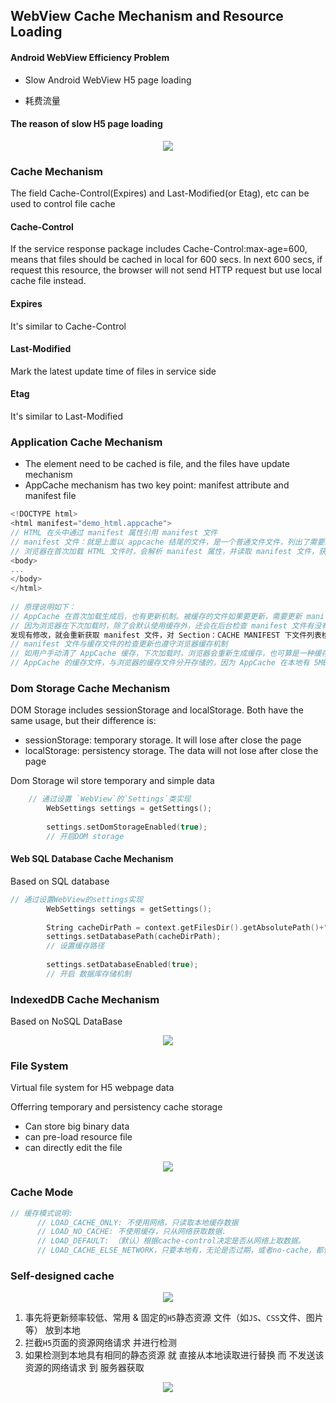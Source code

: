 ## WebView Cache Mechanism and Resource Loading 

#### Android WebView Efficiency Problem

- Slow Android WebView H5 page loading

- 耗费流量 

  

#### The reason of slow H5 page loading

<center>
  <img src = "https://upload-images.jianshu.io/upload_images/944365-def9d2485233ff9f.png?imageMogr2/auto-orient/strip%7CimageView2/2/w/700"/>
</center>

### Cache Mechanism 

The field Cache-Control(Expires) and Last-Modified(or Etag), etc can be used to control file cache

#### Cache-Control

If the service response package includes Cache-Control:max-age=600, means that files should be cached in local for 600 secs. In next 600 secs, if request this resource, the browser will not send HTTP request but use local cache file instead.

#### Expires

It's similar to Cache-Control

#### Last-Modified

Mark the latest update time  of files in service side

#### Etag

It's similar to Last-Modified



### Application Cache Mechanism

- The element need to be cached is file, and the files have update mechanism 
- AppCache mechanism has two key point: manifest attribute and manifest file

```C++
<!DOCTYPE html>
<html manifest="demo_html.appcache">
// HTML 在头中通过 manifest 属性引用 manifest 文件
// manifest 文件：就是上面以 appcache 结尾的文件，是一个普通文件文件，列出了需要缓存的文件
// 浏览器在首次加载 HTML 文件时，会解析 manifest 属性，并读取 manifest 文件，获取 Section：CACHE MANIFEST 下要缓存的文件列表，再对文件缓存
<body>
...
</body>
</html>
 
// 原理说明如下：
// AppCache 在首次加载生成后，也有更新机制。被缓存的文件如果要更新，需要更新 manifest 文件
// 因为浏览器在下次加载时，除了会默认使用缓存外，还会在后台检查 manifest 文件有没有修改（byte by byte)
发现有修改，就会重新获取 manifest 文件，对 Section：CACHE MANIFEST 下文件列表检查更新
// manifest 文件与缓存文件的检查更新也遵守浏览器缓存机制
// 如用户手动清了 AppCache 缓存，下次加载时，浏览器会重新生成缓存，也可算是一种缓存的更新
// AppCache 的缓存文件，与浏览器的缓存文件分开存储的，因为 AppCache 在本地有 5MB（分 HOST）的空间限制

```



### Dom Storage Cache Mechanism

DOM Storage includes sessionStorage and localStorage. Both have the same usage, but their difference is:

- sessionStorage: temporary storage. It will lose after close the page
- localStorage: persistency storage. The data will not lose after close the page

Dom Storage wil store temporary and simple data

```C++
    // 通过设置 `WebView`的`Settings`类实现
        WebSettings settings = getSettings();
 
        settings.setDomStorageEnabled(true);
        // 开启DOM storage
```



#### Web SQL Database Cache Mechanism

Based on SQL database

```C++
// 通过设置WebView的settings实现
        WebSettings settings = getSettings();
 
        String cacheDirPath = context.getFilesDir().getAbsolutePath()+"cache/";
        settings.setDatabasePath(cacheDirPath);
        // 设置缓存路径
 
        settings.setDatabaseEnabled(true);
        // 开启 数据库存储机制
```

### IndexedDB Cache Mechanism

Based on NoSQL DataBase

<center>
  <img src = "https://upload-images.jianshu.io/upload_images/944365-0237085ddd823faa.png?imageMogr2/auto-orient/strip%7CimageView2/2/w/700"/>
</center>

### File System

Virtual file system for H5 webpage data

Offerring temporary and persistency cache storage

- Can store big binary data
- can pre-load resource file
- can directly edit the file



<center>
  <img src = "https://upload-images.jianshu.io/upload_images/944365-3d023c81c7b43053.png?imageMogr2/auto-orient/strip%7CimageView2/2/w/700"/>
</center>

### Cache Mode

```C++
// 缓存模式说明: 
      // LOAD_CACHE_ONLY: 不使用网络，只读取本地缓存数据
      // LOAD_NO_CACHE: 不使用缓存，只从网络获取数据.
      // LOAD_DEFAULT: （默认）根据cache-control决定是否从网络上取数据。
      // LOAD_CACHE_ELSE_NETWORK，只要本地有，无论是否过期，或者no-cache，都使用缓存中的数据。

```





### Self-designed cache

<center>
  <img src = "https://upload-images.jianshu.io/upload_images/944365-9153060a7444aa42.png?imageMogr2/auto-orient/strip%7CimageView2/2/w/700"/>
</center>

1. 事先将更新频率较低、常用 & 固定的`H5`静态资源 文件（如`JS`、`CSS`文件、图片等） 放到本地
2. 拦截`H5`页面的资源网络请求 并进行检测
3. 如果检测到本地具有相同的静态资源 就 直接从本地读取进行替换 而 不发送该资源的网络请求 到 服务器获取

<center>
  <img src = "https://upload-images.jianshu.io/upload_images/944365-5474af4c8a530c07.png?imageMogr2/auto-orient/strip%7CimageView2/2/w/700"/>
</center>















